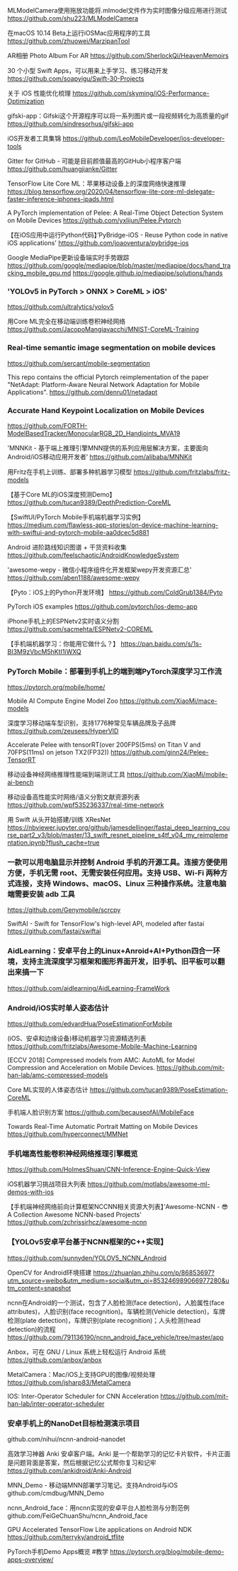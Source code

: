 MLModelCamera使用拖放功能将.mlmodel文件作为实时图像分级应用进行测试
https://github.com/shu223/MLModelCamera

在macOS 10.14 Beta上运行iOSMac应用程序的工具
https://github.com/zhuowei/MarzipanTool

AR相册 Photo Album For AR
https://github.com/SherlockQi/HeavenMemoirs

30 个小型 Swift Apps，可以用来上手学习、练习移动开发
https://github.com/soapyigu/Swift-30-Projects

关于 iOS 性能优化梳理
https://github.com/skyming/iOS-Performance-Optimization

gifski-app：Gifski这个开源程序可以将一系列图片或一段视频转化为高质量的gif
https://github.com/sindresorhus/gifski-app

iOS开发者工具集锦
https://github.com/LeoMobileDeveloper/ios-developer-tools

Gitter for GitHub - 可能是目前颜值最高的GitHub小程序客户端
https://github.com/huangjianke/Gitter

TensorFlow Lite Core ML：苹果移动设备上的深度网络快速推理
https://blog.tensorflow.org/2020/04/tensorflow-lite-core-ml-delegate-faster-inference-iphones-ipads.html

A PyTorch implementation of Pelee: A Real-Time Object Detection System on Mobile Devices 
https://github.com/yxlijun/Pelee.Pytorch

【在iOS应用中运行Python代码】’PyBridge-iOS - Reuse Python code in native iOS applications' 
https://github.com/joaoventura/pybridge-ios

Google MediaPipe更新设备端实时手势跟踪
https://github.com/google/mediapipe/blob/master/mediapipe/docs/hand_tracking_mobile_gpu.md https://google.github.io/mediapipe/solutions/hands

### 'YOLOv5 in PyTorch > ONNX > CoreML > iOS' 
https://github.com/ultralytics/yolov5

用Core ML完全在移动端训练卷积神经网络
https://github.com/JacopoMangiavacchi/MNIST-CoreML-Training

### Real-time semantic image segmentation on mobile devices
https://github.com/sercant/mobile-segmentation

This repo contains the official Pytorch reimplementation of the paper "NetAdapt: Platform-Aware Neural Network Adaptation for Mobile Applications".
https://github.com/denru01/netadapt

### Accurate Hand Keypoint Localization on Mobile Devices
https://github.com/FORTH-ModelBasedTracker/MonocularRGB_2D_Handjoints_MVA19

'MNNKit - 基于端上推理引擎MNN提供的系列应用层解决方案，主要面向Android/iOS移动应用开发者’ 
https://github.com/alibaba/MNNKit

用Fritz在手机上训练、部署多种机器学习模型
https://github.com/fritzlabs/fritz-models

【基于Core ML的iOS深度预测Demo】
https://github.com/tucan9389/DepthPrediction-CoreML

【SwiftUI/PyTorch Mobile手机端机器学习实例】
https://medium.com/flawless-app-stories/on-device-machine-learning-with-swiftui-and-pytorch-mobile-aa0dcec5d881

Android 进阶路线知识图谱 + 干货资料收集
https://github.com/feelschaotic/AndroidKnowledgeSystem

'awesome-wepy - 微信小程序组件化开发框架wepy开发资源汇总' 
https://github.com/aben1188/awesome-wepy

【Pyto：iOS上的Python开发环境】
https://github.com/ColdGrub1384/Pyto

PyTorch iOS examples
https://github.com/pytorch/ios-demo-app

iPhone手机上的ESPNetv2实时语义分割
https://github.com/sacmehta/ESPNetv2-COREML

【手机端机器学习：你能用它做什么？】
https://pan.baidu.com/s/1s-BI3M9zVbcM5hKtI1iWXQ

### PyTorch Mobile：部署到手机上的端到端PyTorch深度学习工作流
https://pytorch.org/mobile/home/

Mobile AI Compute Engine Model Zoo
https://github.com/XiaoMi/mace-models

深度学习移动端车型识别，支持1776种常见车辆品牌及子品牌
https://github.com/zeusees/HyperVID

Accelerate Pelee with tensorRT(over 200FPS(5ms) on Titan V and 70FPS(11ms) on jetson TX2(FP32))
https://github.com/ginn24/Pelee-TensorRT

移动设备神经网络推理性能端到端测试工具
https://github.com/XiaoMi/mobile-ai-bench

移动设备高性能实时网络/语义分割文献资源列表
https://github.com/wpf535236337/real-time-network

用 Swift 从头开始搭建/训练 XResNet
https://nbviewer.jupyter.org/github/jamesdellinger/fastai_deep_learning_course_part2_v3/blob/master/13_swift_resnet_pipeline_s4tf_v04_my_reimplementation.ipynb?flush_cache=true

### 一款可以用电脑显示并控制 Android 手机的开源工具。连接方便使用方便，手机无需 root、无需安装任何应用。支持 USB、Wi-Fi 两种方式连接，支持 Windows、macOS、Linux 三种操作系统。注意电脑端需要安装 adb 工具
https://github.com/Genymobile/scrcpy

SwiftAI - Swift for TensorFlow's high-level API, modeled after fastai
https://github.com/fastai/swiftai

### AidLearning：安卓平台上的Linux+Anroid+AI+Python四合一环境，支持主流深度学习框架和图形界面开发，旧手机、旧平板可以翻出来搞一下
https://github.com/aidlearning/AidLearning-FrameWork

### Android/iOS实时单人姿态估计
https://github.com/edvardHua/PoseEstimationForMobile

(iOS、安卓和边缘设备)移动机器学习资源精选列表
https://github.com/fritzlabs/Awesome-Mobile-Machine-Learning

[ECCV 2018] Compressed models from AMC: AutoML for Model Compression and Acceleration on Mobile Devices.
https://github.com/mit-han-lab/amc-compressed-models

Core ML实现的人体姿态估计
https://github.com/tucan9389/PoseEstimation-CoreML

手机端人脸识别方案
https://github.com/becauseofAI/MobileFace

Towards Real-Time Automatic Portrait Matting on Mobile Devices
https://github.com/hyperconnect/MMNet

### 手机端高性能卷积神经网络推理引擎概览
https://github.com/HolmesShuan/CNN-Inference-Engine-Quick-View

iOS机器学习挑战项目大列表
https://github.com/motlabs/awesome-ml-demos-with-ios

【手机端神经网络前向计算框架NCCNN相关资源大列表】’Awesome-NCNN - 😎A Collection Awesome NCNN-based Projects' 
https://github.com/zchrissirhcz/awesome-ncnn

### 【YOLOv5安卓平台基于NCNN框架的C++实现】
https://github.com/sunnyden/YOLOV5_NCNN_Android

OpenCV for Android环境搭建 
https://zhuanlan.zhihu.com/p/86853697?utm_source=weibo&utm_medium=social&utm_oi=853246989066977280&utm_content=snapshot

ncnn在Android的一个测试，包含了人脸检测(face detection)，人脸属性(face attributes)，人脸识别(face recognition)。车辆检测(Vehicle detection)，车牌检测(plate detection)，车牌识别(plate recognition)；人头检测(head detection)的流程
https://github.com/791136190/ncnn_android_face_vehicle/tree/master/app

Anbox，可在 GNU / Linux 系统上轻松运行 Android 系统
https://github.com/anbox/anbox

MetalCamera：Mac/iOS上支持GPU的图像/视频处理
https://github.com/jsharp83/MetalCamera

IOS: Inter-Operator Scheduler for CNN Acceleration
https://github.com/mit-han-lab/inter-operator-scheduler

### 安卓手机上的NanoDet目标检测演示项目
github.com/nihui/ncnn-android-nanodet

高效学习神器 Anki 安卓客户端。Anki 是一个帮助学习的记忆卡片软件，卡片正面是问题背面是答案，然后根据记忆公式帮你复习和记牢
https://github.com/ankidroid/Anki-Android

MNN_Demo - 移动端MNN部署学习笔记。支持Android与iOS
github.com/cmdbug/MNN_Demo

ncnn_Android_face：用ncnn实现的安卓平台人脸检测与分割范例
github.com/FeiGeChuanShu/ncnn_Android_face

GPU Accelerated TensorFlow Lite applications on Android NDK
https://github.com/terryky/android_tflite

PyTorch手机Demo Apps概览 #教学
https://pytorch.org/blog/mobile-demo-apps-overview/